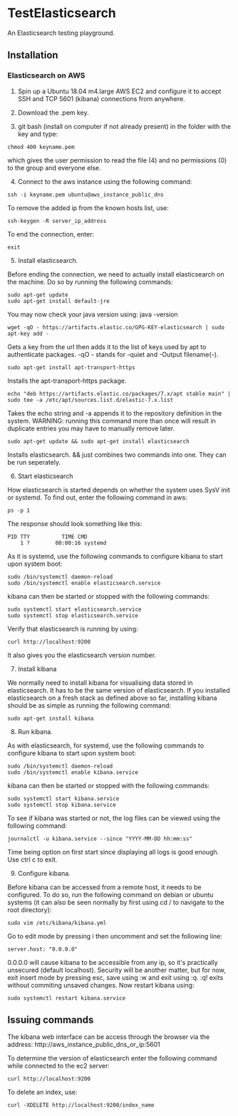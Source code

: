 # TestElasticsearch

An Elasticsearch testing playground.

## Installation

### Elasticsearch on AWS

1. Spin up a Ubuntu 18.04 m4.large AWS EC2 and configure it to accept SSH and TCP 5601 (kibana) connections from anywhere.

2. Download the .pem key.

3. git bash (install on computer if not already present) in the folder with the key and type:

```
chmod 400 keyname.pem
```

which gives the user permission to read the file (4) and no permissions (0) to the group and everyone else.

4. Connect to the aws instance using the following command:

```
ssh -i keyname.pem ubuntu@aws_instance_public_dns
```

To remove the added ip from the known hosts list, use:

```
ssh-keygen -R server_ip_address
```

To end the connection, enter:

```
exit
```

5. Install elasticsearch.

Before ending the connection, we need to actually install elasticsearch on the machine. Do so by running the following commands:

```
sudo apt-get update
sudo apt-get install default-jre
```

You may now check your java version using: java -version

```
wget -qO - https://artifacts.elastic.co/GPG-KEY-elasticsearch | sudo apt-key add -
```

Gets a key from the url then adds it to the list of keys used by apt to authenticate packages. -qO - stands for -quiet and -Output filename(-).

```
sudo apt-get install apt-transport-https
```

Installs the apt-transport-https package.

```
echo "deb https://artifacts.elastic.co/packages/7.x/apt stable main" | sudo tee -a /etc/apt/sources.list.d/elastic-7.x.list
```

Takes the echo string and -a appends it to the repository definition in the system. WARNING: running this command more than once will result in duplicate entries you may have to manually remove later.

```
sudo apt-get update && sudo apt-get install elasticsearch
```

Installs elasticsearch. && just combines two commands into one. They can be run seperately.

6. Start elasticsearch

How elasticsearch is started depends on whether the system uses SysV init or systemd. To find out, enter the following command in aws:

```
ps -p 1
```

The response should look something like this:

```
PID TTY          TIME CMD
    1 ?        00:00:16 systemd
```

As it is systemd, use the following commands to configure kibana to start upon system boot:

```
sudo /bin/systemctl daemon-reload
sudo /bin/systemctl enable elasticsearch.service
```

kibana can then be started or stopped with the following commands:

```
sudo systemctl start elasticsearch.service
sudo systemctl stop elasticsearch.service
```

Verify that elasticsearch is running by using:

```
curl http://localhost:9200
```

It also gives you the elasticsearch version number.

7. Install kibana

We normally need to install kibana for visualising data stored in elasticsearch. It has to be the same version of elasticsearch. If you installed elasticsearch on a fresh stack as defined above so far, installing kibana should be as simple as running the following command:

```
sudo apt-get install kibana
```

8. Run kibana.

As with elasticsearch, for systemd, use the following commands to configure kibana to start upon system boot:

```
sudo /bin/systemctl daemon-reload
sudo /bin/systemctl enable kibana.service
```

kibana can then be started or stopped with the following commands:

```
sudo systemctl start kibana.service
sudo systemctl stop kibana.service
```

To see if kibana was started or not, the log files can be viewed using the following command:

```
journalctl -u kibana.service --since "YYYY-MM-DD hh:mm:ss"
```

Time being option on first start since displaying all logs is good enough. Use ctrl c to exit.

9. Configure kibana.

Before kibana can be accessed from a remote host, it needs to be configured. To do so, run the following command on debian or ubuntu systems (it can also be seen normally by first using cd / to navigate to the root directory):

```
sudo vim /etc/kibana/kibana.yml
```

Go to edit mode by pressing i then uncomment and set the following line:

```
server.host: "0.0.0.0"
```

0.0.0.0 will cause kibana to be accessible from any ip, so it's practically unsecured (default localhost). Security will be another matter, but for now, exit insert mode by pressing esc, save using :w and exit using :q. :q! exits without commiting unsaved changes. Now restart kibana using:

```
sudo systemctl restart kibana.service
```

## Issuing commands

The kibana web interface can be access through the browser via the address: http://aws_instance_public_dns_or_ip:5601

To determine the version of elasticsearch enter the following command while connected to the ec2 server:

```
curl http://localhost:9200
```

To delete an index, use:

```
curl -XDELETE http://localhost:9200/index_name
```

